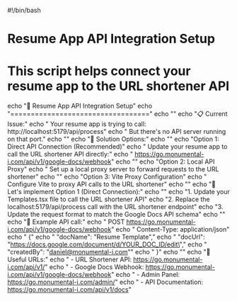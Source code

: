 #!/bin/bash

# Resume App API Integration Setup
# This script helps connect your resume app to the URL shortener API

echo "🔧 Resume App API Integration Setup"
echo "=================================="
echo ""
echo "📋 Current Issue:"
echo "   Your resume app is trying to call: http://localhost:5179/api/process"
echo "   But there's no API server running on that port."
echo ""
echo "🔧 Solution Options:"
echo ""
echo "Option 1: Direct API Connection (Recommended)"
echo "   Update your resume app to call the URL shortener API directly:"
echo "   https://go.monumental-i.com/api/v1/google-docs/webhook"
echo ""
echo "Option 2: Local API Proxy"
echo "   Set up a local proxy server to forward requests to the URL shortener"
echo ""
echo "Option 3: Vite Proxy Configuration"
echo "   Configure Vite to proxy API calls to the URL shortener"
echo ""
echo "🚀 Let's implement Option 1 (Direct Connection):"
echo ""
echo "1. Update your Templates.tsx file to call the URL shortener API"
echo "2. Replace the localhost:5179/api/process call with the URL shortener endpoint"
echo "3. Update the request format to match the Google Docs API schema"
echo ""
echo "📝 Example API call:"
echo "   POST https://go.monumental-i.com/api/v1/google-docs/webhook"
echo "   Content-Type: application/json"
echo "   {"
echo "     \"docName\": \"Resume Template\","
echo "     \"docUrl\": \"https://docs.google.com/document/d/YOUR_DOC_ID/edit\","
echo "     \"createdBy\": \"daniel@monumental-i.com\""
echo "   }"
echo ""
echo "🔗 Useful URLs:"
echo "   - URL Shortener API: https://go.monumental-i.com/api/v1/"
echo "   - Google Docs Webhook: https://go.monumental-i.com/api/v1/google-docs/webhook"
echo "   - Admin Panel: https://go.monumental-i.com/admin/"
echo "   - API Documentation: https://go.monumental-i.com/api/v1/docs"

